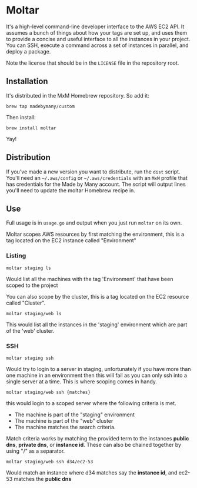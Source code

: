 # Moltar

It's a high-level command-line developer interface to the AWS EC2 API. It assumes a bunch of things about how your tags are set up, and uses them to provide a concise and useful interface to all the instances in your project. You can SSH, execute a command across a set of instances in parallel, and deploy a package.

Note the license that should be in the `LICENSE` file in the repository root.

## Installation

It's distributed in the MxM Homebrew repository. So add it:

```
brew tap madebymany/custom
```

Then install:

```
brew install moltar
```

Yay!

## Distribution

If you've made a new version you want to distribute, run the `dist` script. You'll need an `~/.aws/config` or `~/.aws/credentials` with an `MxM` profile that has credentials for the Made by Many account. The script will output lines you'll need to update the moltar Homebrew recipe in.


## Use

Full usage is in `usage.go` and output when you just run `moltar` on its own.

Moltar scopes AWS resources by first matching the environment, this is a tag located on the EC2 instance called "Environment"

### Listing

```moltar staging ls```

Would list all the machines with the tag 'Environment' that have been scoped to the project

You can also scope by the cluster, this is a tag located on the EC2 resource called "Cluster".

```moltar staging/web ls```

This would list all the instances in the 'staging' environment which are part of the 'web' cluster.

### SSH

```moltar staging ssh```

Would try to login to a server in staging, unfortunately if you have more than one machine in an environment then this will fail as you can only ssh into a single server at a time. This is where scoping comes in handy.

```moltar staging/web ssh {matches}```

this would login to a scoped server where the following criteria is met.

- The machine is part of the "staging" environment
- The machine is part of the "web" cluster
- The machine matches the search criteria.

Match criteria works by matching the provided term to the instances **public dns**, **private dns**, or **instance id**. These can also be chained together by using "/" as a separator.

```moltar staging/web ssh d34/ec2-53```

Would match an instance where d34 matches say the **instance id**, and ec2-53 matches the **public dns**
